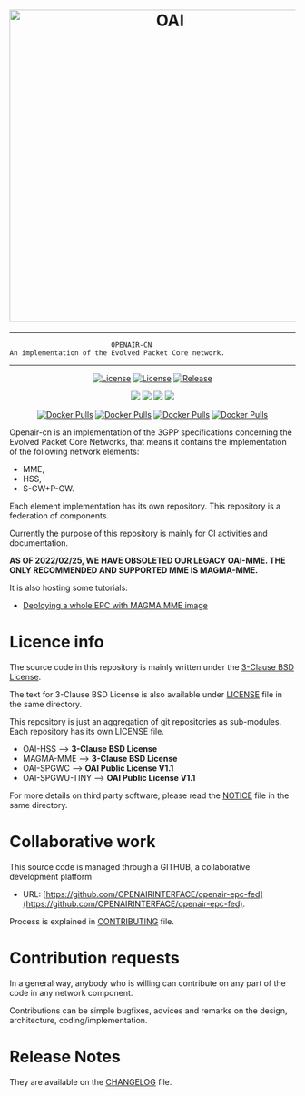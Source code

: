 <h1 align="center">
    <a href="https://openairinterface.org/"><img src="https://openairinterface.org/wp-content/uploads/2015/06/cropped-oai_final_logo.png" alt="OAI" width="550"></a>
</h1>


------------------------------------------------------------------------------

                             OPENAIR-CN
    An implementation of the Evolved Packet Core network.

------------------------------------------------------------------------------

<p align="center">
    <a href="https://github.com/OPENAIRINTERFACE/openair-epc-fed/blob/master/LICENSE"><img src="https://img.shields.io/badge/license-BSD3clause-blue.svg" alt="License"></a>
    <a href="https://github.com/OPENAIRINTERFACE/openair-spgwc/blob/master/LICENSE"><img src="https://img.shields.io/badge/license-OAI--Public--V1.1-blue" alt="License"></a>
    <a href="https://github.com/OPENAIRINTERFACE/openair-epc-fed/releases"><img src="https://img.shields.io/github/v/release/OPENAIRINTERFACE/openair-epc-fed" alt="Release"></a>
</p>

<p align="center">
    <a href="https://jenkins-oai.eurecom.fr/job/OAI-CN-HSS/"><img src="https://img.shields.io/jenkins/build?jobUrl=https%3A%2F%2Fjenkins-oai.eurecom.fr%2Fjob%2FOAI-CN-HSS%2F&label=build%20HSS"></a>
    <a href="https://jenkins-oai.eurecom.fr/job/OAI-CN-SPGWC/"><img src="https://img.shields.io/jenkins/build?jobUrl=https%3A%2F%2Fjenkins-oai.eurecom.fr%2Fjob%2FOAI-CN-SPGWC%2F&label=build%20SPGWC"></a>
    <a href="https://jenkins-oai.eurecom.fr/job/OAI-CN-SPGWU-TINY/"><img src="https://img.shields.io/jenkins/build?jobUrl=https%3A%2F%2Fjenkins-oai.eurecom.fr%2Fjob%2FOAI-CN-SPGWU-TINY%2F&label=build%20SPGWU-TINY"></a>
    <a href="https://jenkins-oai.eurecom.fr/job/MAGMA-MME-master-check/"><img src="https://img.shields.io/jenkins/build?jobUrl=https%3A%2F%2Fjenkins-oai.eurecom.fr%2Fjob%2FMAGMA-MME-master-check%2F&label=build%20MAGMA-MME"></a>
</p>

<p align="center">
  <a href="https://hub.docker.com/r/oaisoftwarealliance/oai-hss"><img alt="Docker Pulls" src="https://img.shields.io/docker/pulls/oaisoftwarealliance/oai-hss?label=HSS%20docker%20pulls"></a>
  <a href="https://hub.docker.com/r/oaisoftwarealliance/oai-spgwc"><img alt="Docker Pulls" src="https://img.shields.io/docker/pulls/oaisoftwarealliance/oai-spgwc?label=SPGWC%20docker%20pulls"></a>
  <a href="https://hub.docker.com/r/oaisoftwarealliance/oai-spgwu-tiny"><img alt="Docker Pulls" src="https://img.shields.io/docker/pulls/oaisoftwarealliance/oai-spgwu-tiny?label=SPGWU-TINY%20docker%20pulls"></a>
  <a href="https://hub.docker.com/r/oaisoftwarealliance/magma-mme"><img alt="Docker Pulls" src="https://img.shields.io/docker/pulls/oaisoftwarealliance/magma-mme?label=MAGMA-MME%20docker%20pulls"></a>
</p>

  Openair-cn is an implementation of the 3GPP specifications concerning the
  Evolved Packet Core Networks, that means it contains the implementation of the
  following network elements:

  * MME,
  * HSS,
  * S-GW+P-GW.

  Each element implementation has its own repository. This repository is a federation of components.

  Currently the purpose of this repository is mainly for CI activities and documentation.

  **AS OF 2022/02/25, WE HAVE OBSOLETED OUR LEGACY OAI-MME. THE ONLY RECOMMENDED AND SUPPORTED MME IS MAGMA-MME.**

  It is also hosting some tutorials:

  - [Deploying a whole EPC with MAGMA MME image](docs/DEPLOY_HOME_MAGMA_MME.md)

# Licence info

  The source code in this repository is mainly written under the [3-Clause BSD License](https://opensource.org/licenses/BSD-3-Clause).

  The text for 3-Clause BSD License is also available under [LICENSE](LICENSE) file in the same directory.

  This repository is just an aggregation of git repositories as sub-modules. Each repository has its own LICENSE file.

  - OAI-HSS --> **3-Clause BSD License**
  - MAGMA-MME --> **3-Clause BSD License**
  - OAI-SPGWC --> **OAI Public License V1.1**
  - OAI-SPGWU-TINY --> **OAI Public License V1.1**

  For more details on third party software, please read the [NOTICE](NOTICE) file in the same directory.

# Collaborative work

  This source code is managed through a GITHUB, a collaborative development platform

  *  URL: [https://github.com/OPENAIRINTERFACE/openair-epc-fed](https://github.com/OPENAIRINTERFACE/openair-epc-fed).

  Process is explained in [CONTRIBUTING](CONTRIBUTING.md) file.

# Contribution requests

  In a general way, anybody who is willing can contribute on any part of the
  code in any network component.

  Contributions can be simple bugfixes, advices and remarks on the design,
  architecture, coding/implementation.

# Release Notes

  They are available on the [CHANGELOG](CHANGELOG.md) file.
